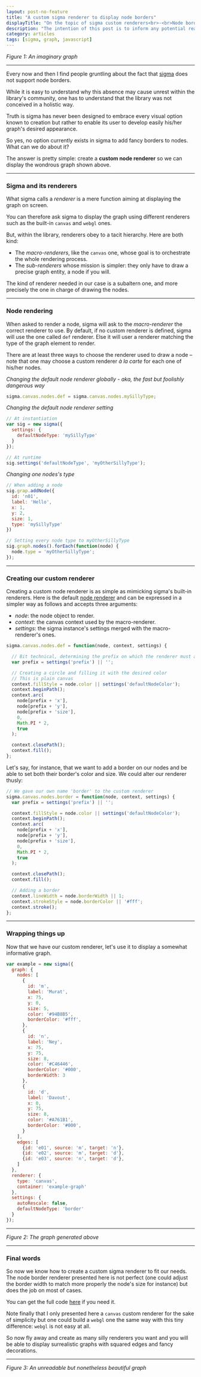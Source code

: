 ```yaml
---
layout: post-no-feature
title: "A custom sigma renderer to display node borders"
displayTitle: "On the topic of sigma custom renderers<br>-<br>Node borders"
description: "The intention of this post is to inform any potential reader about the reasons why custom sigma renderers are the ultimate solution when dealing with visual shenanigans."
category: articles
tags: [sigma, graph, javascript]
---
```


<div id="intro-graph" class="graph"></div>

*Figure 1: An imaginary graph*

---

Every now and then I find people gruntling about the fact that [sigma](http://sigmajs.org/) does not support node borders.

While it is easy to understand why this absence may cause unrest within the library's community, one has to understand that the library was not conceived in a holistic way.

Truth is sigma has never been designed to embrace every visual option known to creation but rather to enable its user to develop easily his/her graph's desired appearance.

So yes, no option currently exists in sigma to add fancy borders to nodes. What can we do about it?

The answer is pretty simple: create a **custom node renderer** so we can display the wondrous graph shown above.

---

<h3 id="sigma-and-its-renderers">Sigma and its renderers</h3>

What sigma calls a *renderer* is a mere function aiming at displaying the graph on screen.

You can therefore ask sigma to display the graph using different renderers such as the built-in `canvas` and `webgl` ones.

But, within the library, renderers obey to a tacit hierarchy. Here are both kind:

* The *macro-renderers*, like the `canvas` one, whose goal is to orchestrate the whole rendering process.
* The *sub-renderers* whose mission is simpler: they only have to draw a precise graph entity, a node if you will.

The kind of renderer needed in our case is a subaltern one, and more precisely the one in charge of drawing the nodes.

---

<h3 id="node-rendering">Node rendering</h3>

When asked to render a node, sigma will ask to the *macro-renderer* the correct renderer to use. By default, if no custom renderer is defined, sigma will use the one called `def` renderer. Else it will user a renderer matching the type of the graph element to render.

There are at least three ways to choose the renderer used to draw a node – note that one may choose a custom renderer *à la carte* for each one of his/her nodes.

*Changing the default node renderer globally - aka, the fast but foolishly dangerous way*

```js
sigma.canvas.nodes.def = sigma.canvas.nodes.mySillyType;
```

*Changing the default node renderer setting*

```js
// At instantiation
var sig = new sigma({
  settings: {
    defaultNodeType: 'mySillyType'
  }
});

// At runtime
sig.settings('defaultNodeType', 'myOtherSillyType');
```

*Changing one nodes's type*

```js
// When adding a node
sig.grap.addNode({
  id: 'n01',
  label: 'Hello',
  x: 1,
  y: 2,
  size: 1,
  type: 'mySillyType'
})

// Setting every node type to myOtherSillyType
sig.graph.nodes().forEach(function(node) {
  node.type = 'myOtherSillyType';
});
```

---

<h3 id="custom-renderer">Creating our custom renderer</h3>

Creating a custom node renderer is as simple as mimicking sigma's built-in renderers. Here is the default [node renderer](https://github.com/jacomyal/sigma.js/blob/master/src/renderers/canvas/sigma.canvas.nodes.def.js) and can be expressed in a simpler way as follows and accepts three arguments:

* *node*: the node object to render.
* *context*: the canvas context used by the macro-renderer.
* *settings*: the sigma instance's settings merged with the macro-renderer's ones.

```js
sigma.canvas.nodes.def = function(node, context, settings) {

  // Bit technical, determining the prefix on which the renderer must act
  var prefix = settings('prefix') || '';

  // Creating a circle and filling it with the desired color
  // This is plain canvas
  context.fillStyle = node.color || settings('defaultNodeColor');
  context.beginPath();
  context.arc(
    node[prefix + 'x'],
    node[prefix + 'y'],
    node[prefix + 'size'],
    0,
    Math.PI * 2,
    true
  );

  context.closePath();
  context.fill();
};
```

Let's say, for instance, that we want to add a border on our nodes and be able to set both their border's color and size. We could alter our renderer thusly:

```js
// We gave our own name 'border' to the custom renderer
sigma.canvas.nodes.border = function(node, context, settings) {
  var prefix = settings('prefix') || '';

  context.fillStyle = node.color || settings('defaultNodeColor');
  context.beginPath();
  context.arc(
    node[prefix + 'x'],
    node[prefix + 'y'],
    node[prefix + 'size'],
    0,
    Math.PI * 2,
    true
  );

  context.closePath();
  context.fill();

  // Adding a border
  context.lineWidth = node.borderWidth || 1;
  context.strokeStyle = node.borderColor || '#fff';
  context.stroke();
};
```

---

<h3 id="wrapping-things-up">Wrapping things up</h3>

Now that we have our custom renderer, let's use it to display a somewhat informative graph.

```js
var example = new sigma({
  graph: {
    nodes: [
      {
        id: 'm',
        label: 'Murat',
        x: 75,
        y: 0,
        size: 5,
        color: '#94B8B5',
        borderColor: '#fff',
      },
      {
        id: 'n',
        label: 'Ney',
        x: 75,
        y: 75,
        size: 8,
        color: '#C46446',
        borderColor: '#000',
        borderWidth: 3
      },
      {
        id: 'd',
        label: 'Davout',
        x: 0,
        y: 75,
        size: 8,
        color: '#A761B1',
        borderColor: '#000',
      }
    ],
    edges: [
      {id: 'e01', source: 'm', target: 'n'},
      {id: 'e02', source: 'm', target: 'd'},
      {id: 'e03', source: 'n', target: 'd'},
    ]
  },
  renderer: {
    type: 'canvas',
    container: 'example-graph'
  },
  settings: {
    autoRescale: false,
    defaultNodeType: 'border'
  }
});
```

---

<div id="example-graph" class="graph"></div>

*Figure 2: The graph generated above*

---

<h3 id="final-words">Final words</h3>

So now we know how to create a custom sigma renderer to fit our needs. The node border renderer presented here is not perfect (one could adjust the border width to match more properly the node's size for instance) but does the job on most of cases.

You can get the full code <a href="{{ site.url }}/assets/js/lib/sigma.renderers.nodeBorder.js" target="_blank">here</a> if you need it.

Note finally that I only presented here a `canvas` custom renderer for the sake of simplicity but one could build a `webgl` one the same way with this tiny difference: `webgl` is not easy at all.

So now fly away and create as many silly renderers you want and you will be able to display surrealistic graphs with squared edges and fancy decorations.

---

<div id="outro-graph" class="graph"></div>

*Figure 3: An unreadable but nonetheless beautiful graph*

<script type="text/javascript" src="{{ site.url }}/assets/js/lib/faker.min.js"></script>
<script type="text/javascript" src="{{ site.url }}/assets/js/lib/sigma.min.js"></script>
<script type="text/javascript" src="{{ site.url }}/assets/js/lib/sigma.forceatlas.min.js"></script>
<script type="text/javascript" src="{{ site.url }}/assets/js/lib/sigma.renderers.nodeBorder.js"></script>
<script type="text/javascript" src="{{ site.url }}/assets/js/lib/sigma.renderers.edgeSilly.js"></script>
<script type="text/javascript" src="{{ site.url }}/assets/js/articles/node_renderer/index.js"></script>
